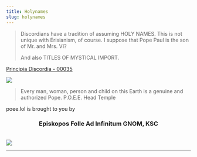 ```yaml
---
title: Holynames
slug: holynames
---
```


> Discordians have a tradition of assuming HOLY NAMES. This is not unique with Erisianism, of course. I suppose that Pope Paul is the son of Mr. and Mrs. VI?
>
> And also TITLES OF MYSTICAL IMPORT.

<attr><a href="/discordia/#00035">Principia Discordia - 00035</a></attr>

<img class="flush" src="/pd/00036.sm.png" data-source="Principia Discordia 00036" data-link="/discordia/#00036" >

> Every man, woman, person and child on this Earth is a genuine and authorized Pope.
<attr>P.O.E.E. Head Temple</attr>


<p class="center">poee.lol is brought to you by
<h3 style="text-align: center">Episkopos Folle Ad Infinitum GNOM, KSC</h3>
<br><img src="/image/inf.sm.png">
<hr>
</p>
